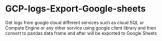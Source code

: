 # GCP-logs-Export-Google-sheets
Get logs from google cloud different services such as cloud SQL or Compute Engine or any other service using google client library and then convert to pandas data frame and after will be exported to Google Sheets

